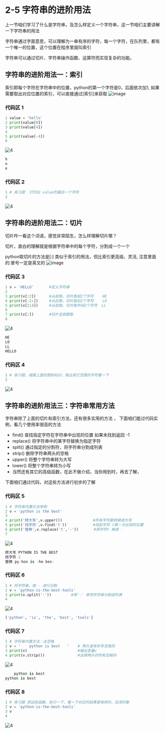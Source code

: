# 2-5 字符串的进阶用法
上一节咱们学习了什么是字符串，及怎么样定义一个字符串，这一节咱们主要讲解一下字符串的用法

字符串通过字面意思，可以理解为一串有序的字符，每一个字符，在队列里，都有一个唯一的位置，这个位置在程序里就叫索引

字符串可以通过切片、字符串操作函数、运算符而实现复杂的功能。

## 字符串的进阶用法一：索引
索引即每个字符在字符串中的位置，python的第一个字符是0，后面依次加1, 如果需要取出对应位置的索引，可以直接通过[索引]来获取
![image](https://user-images.githubusercontent.com/103555341/163679687-26b428f7-00c3-4796-a477-3362aeafe2d6.png)
### 代码区 1
```python
1 value = 'hello'
2 print(value[0])
3 print(value[4])
4 
5 print(value[-4])
6 
```
![4](https://user-images.githubusercontent.com/103555341/163546933-bee710b5-943e-454e-b00d-922d2b897614.jpg)
```python
h
o
e
```
### 代码区 2
```python
1 # 练习题  打印出 value的最后一个字符
2 
```
![4](https://user-images.githubusercontent.com/103555341/163546933-bee710b5-943e-454e-b00d-922d2b897614.jpg)
## 字符串的进阶用法二：切片
切片咋一看这个词语，感觉非常陌生，怎么样理解切片哪？

切片，直白的理解就是根据字符串中的每个字符，分割成一个一个

python取切片的方法是[:] 类似于索引的用法，但比索引更高级、灵活, 注意里面的:冒号一定是英文的
![image](https://user-images.githubusercontent.com/103555341/163679804-316f93c9-fb85-4b11-bff0-66736f157538.png)
### 代码区 3
```python
1 v = 'HELLO'       #定义字符串
2 
3 print(v[:2])      #从前取，切片取前2个字符    HE
4 print(v[-2:])     #从后取，切片取后2个字符    LO
5 print(v[2:4])     #从前取，切片取中间2个字符  LL
6 
7 print(v[:])       #切片全部都取
8
```
![4](https://user-images.githubusercontent.com/103555341/163546933-bee710b5-943e-454e-b00d-922d2b897614.jpg)
```python
HE
LO
LL
HELLO
```
### 代码区 4
```python
1 # 练习题，根据上面的图标标识，取出其它范围的字符看一下
2 
```
![4](https://user-images.githubusercontent.com/103555341/163546933-bee710b5-943e-454e-b00d-922d2b897614.jpg)
## 字符串的进阶用法三：字符串常用方法
字符串除了上面的切片和索引方法，还有很多实用的方法 ， 下面咱们能过代码实例，看几个使用率很高的方法
- find() 查找指定字符在字符串中出现的位置 如果未找到返回 -1
- replace() 将字符串中的某字符替换为指定字符
- split() 通过指定的分割符，将字符串分割成列表
- strip() 删除字符串两头的空格
- upper() 将整个字符串转为大写
- lower() 将整个字符串转为小写
- 当然还有其它的高级函数，在此不做介绍，当你用到时，再去了解，

下面咱们通过代码，对这些方法进行初步的了解
### 代码区 5
```python
1 # 字符串内置方法举例
2 v = 'python is the best'
3 
4 print('转大写',v.upper())              #所有字符都转换成大写
5 print('找字符',v.find('t'))            #找到字符 t第一次出现的位置
6 print('替换',v.replace('t','-'))       #把字符t 换成 -  
7
```
![4](https://user-images.githubusercontent.com/103555341/163546933-bee710b5-943e-454e-b00d-922d2b897614.jpg)
```python
转大写 PYTHON IS THE BEST
找字符 2
替换 py-hon is -he bes-
```
### 代码区 6
```python
1 # 将字符串，按 - 进行分割
2 v = 'python-is-the-best-tools'
3 print(v.split('-'))         #用'-' 来吧字符串分割成列表
4 
```
![4](https://user-images.githubusercontent.com/103555341/163546933-bee710b5-943e-454e-b00d-922d2b897614.jpg)
```python
['python', 'is', 'the', 'best', 'tools']
```
### 代码区 7
```python
1 # 字符串内置方法：去空格
2 v = '    python is best   '    # 两头是有好多空格的
3 print(v)                       #输出变量v
4 print(v.strip())               #去掉两头的所有空格的
```
![4](https://user-images.githubusercontent.com/103555341/163546933-bee710b5-943e-454e-b00d-922d2b897614.jpg)
```python
    python is best   
python is best
```
### 代码区 8
```python
1 # 练习题 把这些函数，执行一下，看一下对应的结果是啥样的，加深印象 
2 v = 'python-is-the-best-tools'
3 v
4
```
![4](https://user-images.githubusercontent.com/103555341/163546933-bee710b5-943e-454e-b00d-922d2b897614.jpg)

